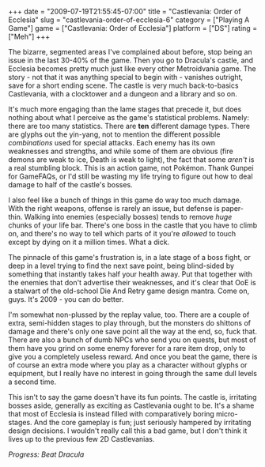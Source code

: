 +++
date = "2009-07-19T21:55:45-07:00"
title = "Castlevania: Order of Ecclesia"
slug = "castlevania-order-of-ecclesia-6"
category = ["Playing A Game"]
game = ["Castlevania: Order of Ecclesia"]
platform = ["DS"]
rating = ["Meh"]
+++

The bizarre, segmented areas I've complained about before, stop being an issue in the last 30-40% of the game.  Then you go to Dracula's castle, and Ecclesia becomes pretty much just like every other Metroidvania game.  The story - not that it was anything special to begin with - vanishes outright, save for a short ending scene.  The castle is very much back-to-basics Castlevania, with a clocktower and a dungeon and a library and so on.

It's much more engaging than the lame stages that precede it, but does nothing about what I perceive as the game's statistical problems.  Namely: there are too many statistics.  There are <b>ten</b> different damage types.  There are glyphs out the yin-yang, not to mention the different possible <i>combinations</i> used for special attacks.  Each enemy has its own weaknesses and strengths, and while some of them are obvious (fire demons are weak to ice, Death is weak to light), the fact that some <i>aren't</i> is a real stumbling block.  This is an action game, not Pokémon.  Thank Gunpei for GameFAQs, or I'd still be wasting my life trying to figure out how to deal damage to half of the castle's bosses.

I also feel like a bunch of things in this game do way too much damage.  With the right weapons, offense is rarely an issue, but defense is paper-thin.  Walking into enemies (especially bosses) tends to remove <i>huge</i> chunks of your life bar.  There's one boss in the castle that you have to climb on, and there's no way to tell which parts of it you're <i>allowed</i> to touch except by dying on it a million times.  What a dick.

The pinnacle of this game's frustration is, in a late stage of a boss fight, or deep in a level trying to find the next save point, being blind-sided by something that instantly takes half your health away.  Put that together with the enemies that don't advertise their weaknesses, and it's clear that OoE is a stalwart of the old-school Die And Retry game design mantra.  Come on, guys.  It's 2009 - you can do better.

I'm somewhat non-plussed by the replay value, too.  There are a couple of extra, semi-hidden stages to play through, but the monsters do shittons of damage and there's only one save point all the way at the end, so, fuck that.  There are also a bunch of dumb NPCs who send you on quests, but most of them have you grind on some enemy forever for a rare item drop, only to give you a completely useless reward.  And once you beat the game, there is of course an extra mode where you play as a character without glyphs or equipment, but I really have no interest in going through the same dull levels a second time.

This isn't to say the game doesn't have its fun points.  The castle is, irritating bosses aside, generally as exciting as Castlevania ought to be.  It's a shame that most of Ecclesia is instead filled with comparatively boring micro-stages.  And the core gameplay is fun; just seriously hampered by irritating design decisions.  I wouldn't really call this a bad game, but I don't think it lives up to the previous few 2D Castlevanias.

<i>Progress: Beat Dracula</i>

